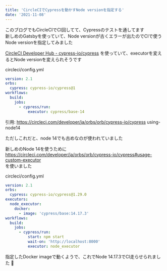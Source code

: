 ```yaml
---
title: 'CircleCIでCypressを動かすNode versionを指定する'
date: '2021-11-08'
---
```


このブログでもCircleCIでCI回してて、Cypressのテストを通してます  
新しめのGatsbyを使っていて、Node versionが古くエラーが出たのでCIで使うNode versionを指定してみました

[CircleCI Developer Hub \- cypress\-io/cypress](https://circleci.com/developer/ja/orbs/orb/cypress-io/cypress)
を使っていて、executorを変えるとNode versionを変えられそうです

circleci/config.yml

```yml
version: 2.1
orbs:
  cypress: cypress-io/cypress@1
workflows:
  build:
    jobs:
      - cypress/run:
          executor: cypress/base-14
```

引用: https://circleci.com/developer/ja/orbs/orb/cypress-io/cypress using-node14

ただしこれだと、node 14でも古めなのが使われていました

新しめのNode 14を使うために  
https://circleci.com/developer/ja/orbs/orb/cypress-io/cypress#usage-custom-executor  
を使いました

circleci/config.yml

```yml
version: 2.1
orbs:
  cypress: cypress-io/cypress@1.29.0
executors:
  node_executor:
    docker:
      - image: 'cypress/base:14.17.3'
workflows:
  build:
    jobs:
      - cypress/run:
          start: npm start
          wait-on: 'http://localhost:8000'
          executor: node_executor
```

指定したDocker imageで動くようで、これでNode 14.17.3でCI走らせられました 🎉
